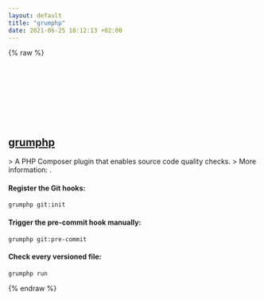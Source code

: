 ```yaml
---
layout: default
title: "grumphp"
date: 2021-06-25 18:12:13 +02:00
---
```

{% raw %}
<h2 id="grumphp">
  <a href="/en/common/grumphp.html">grumphp</a> <a href="#grumphp"><svg class="icon">
    <use href="/assets/images/unicode_sprite.svg#link" />
  </svg></a>
</h2>
> A PHP Composer plugin that enables source code quality checks.
> More information: <https://github.com/phpro/grumphp>.

#### Register the Git hooks:
```shell
grumphp git:init
```
#### Trigger the pre-commit hook manually:
```shell
grumphp git:pre-commit
```
#### Check every versioned file:
```shell
grumphp run
```
{% endraw %}
